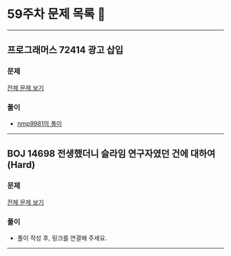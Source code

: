 # 59주차 문제 목록 📝
___
## 프로그래머스 72414 광고 삽입   
### 문제
[전체 문제 보기](https://school.programmers.co.kr/learn/courses/30/lessons/72414)

### 풀이
- [nmp9981의 풀이](https://blog.naver.com/tybnasgo/223000190434)

___ 

## BOJ 14698 전생했더니 슬라임 연구자였던 건에 대하여 (Hard)   
### 문제
[전체 문제 보기](https://www.acmicpc.net/problem/14698)

### 풀이
- 풀이 작성 후, 링크를 연결해 주세요.

___ 

